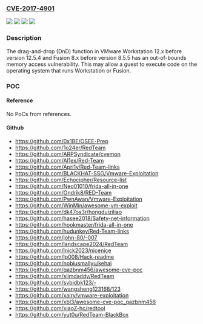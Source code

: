 ### [CVE-2017-4901](https://cve.mitre.org/cgi-bin/cvename.cgi?name=CVE-2017-4901)
![](https://img.shields.io/static/v1?label=Product&message=Fusion%20Pro%20%2F%20Fusion&color=blue)
![](https://img.shields.io/static/v1?label=Product&message=Workstation%20Pro%2FPlayer&color=blue)
![](https://img.shields.io/static/v1?label=Version&message=n%2Fa&color=blue)
![](https://img.shields.io/static/v1?label=Vulnerability&message=Remote%20code%20execution&color=brighgreen)

### Description

The drag-and-drop (DnD) function in VMware Workstation 12.x before version 12.5.4 and Fusion 8.x before version 8.5.5 has an out-of-bounds memory access vulnerability. This may allow a guest to execute code on the operating system that runs Workstation or Fusion.

### POC

#### Reference
No PoCs from references.

#### Github
- https://github.com/0x1BE/OSEE-Prep
- https://github.com/1o24er/RedTeam
- https://github.com/ARPSyndicate/cvemon
- https://github.com/Al1ex/Red-Team
- https://github.com/Apri1y/Red-Team-links
- https://github.com/BLACKHAT-SSG/Vmware-Exploitation
- https://github.com/Echocipher/Resource-list
- https://github.com/Neo01010/frida-all-in-one
- https://github.com/Ondrik8/RED-Team
- https://github.com/PwnAwan/Vmware-Exploitation
- https://github.com/WinMin/awesome-vm-exploit
- https://github.com/dk47os3r/hongduiziliao
- https://github.com/hasee2018/Safety-net-information
- https://github.com/hookmaster/frida-all-in-one
- https://github.com/hudunkey/Red-Team-links
- https://github.com/john-80/-007
- https://github.com/landscape2024/RedTeam
- https://github.com/lnick2023/nicenice
- https://github.com/lp008/Hack-readme
- https://github.com/nobiusmallyu/kehai
- https://github.com/qazbnm456/awesome-cve-poc
- https://github.com/slimdaddy/RedTeam
- https://github.com/svbjdbk123/-
- https://github.com/wangsheng123168/123
- https://github.com/xairy/vmware-exploitation
- https://github.com/xbl3/awesome-cve-poc_qazbnm456
- https://github.com/xiaoZ-hc/redtool
- https://github.com/yut0u/RedTeam-BlackBox

